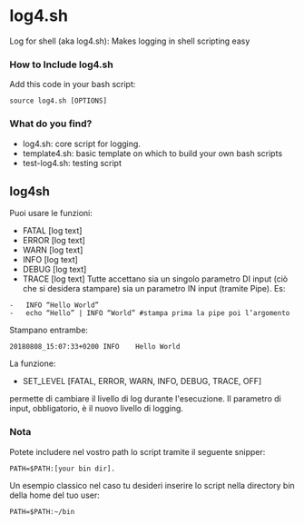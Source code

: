 # log4.sh
Log for shell (aka log4.sh): Makes logging in shell scripting easy

### How to Include log4.sh
Add this code in your bash script:
```
source log4.sh [OPTIONS]
```

### What do you find?
* log4.sh: core script for logging. 
* template4.sh: basic template on which to build your own bash scripts
* test-log4.sh: testing script

## log4sh
Puoi usare le funzioni:
* FATAL [log text]
* ERROR [log text]
* WARN  [log text]
* INFO  [log text]
* DEBUG [log text]
* TRACE [log text]
Tutte accettano sia un singolo parametro DI input (ciò che si desidera stampare) sia un parametro IN input (tramite Pipe). Es:
```
-	INFO “Hello World”
-	echo “Hello” | INFO “World” #stampa prima la pipe poi l’argomento
```
Stampano entrambe:
```
20180808_15:07:33+0200 INFO    Hello World
```
La funzione:
* SET_LEVEL [FATAL, ERROR, WARN, INFO, DEBUG, TRACE, OFF]

permette di cambiare il livello di log durante l'esecuzione. Il parametro di input, obbligatorio, è il nuovo livello di logging.

### Nota
Potete includere nel vostro path lo script tramite il seguente snipper:
```
PATH=$PATH:[your bin dir]. 
```
Un esempio classico nel caso tu desideri inserire lo script nella directory bin della home del tuo user:
```
PATH=$PATH:~/bin
```

